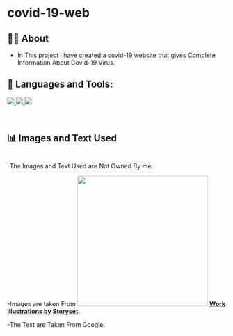 # covid-19-web


## 🙋‍♂️ About

- In This project i have created a covid-19 website that gives Complete Information About Covid-19 Virus. 
  


## 🚀 Languages and Tools:

<p align="left"> 
    <a href="https://developer.mozilla.org/en-US/docs/Web/JavaScript" target="_blank"> <img src="https://img.icons8.com/color/48/000000/javascript.png"/> </a> 
    <a href="https://www.w3.org/html/" target="_blank"> <img src="https://img.icons8.com/color/48/000000/html-5.png"/> </a> 
    <a href="https://www.w3schools.com/css/" target="_blank"> <img src="https://img.icons8.com/color/48/000000/css3.png"/> </a> 
</a>
</p>



<br/>


## 📊 Images and Text Used
<br>
-The Images and Text Used are Not Owned By me.

-Images are taken From  <img width="300px" src="https://storyset.com/images/logo.svg"/> **<a href="https://storyset.com/work">Work illustrations by Storyset</a>**.

-The Text are Taken From Google.


